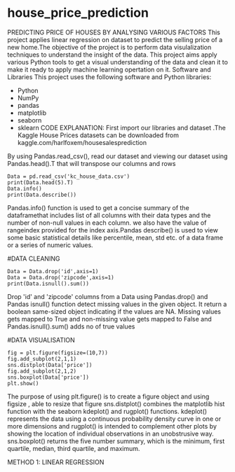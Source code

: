 # house_price_prediction
PREDICTING PRICE OF HOUSES BY ANALYSING VARIOUS FACTORS
This project applies linear regression on dataset to predict the selling price of a new home.The objective of the project is to perform data visulalization techniques to understand the insight of the data. This project aims apply various Python tools to get a visual understanding of the data and clean it to make it ready to apply machine learning opertation on it.
Software and Libraries
This project uses the following software and Python libraries:
* Python
* NumPy
* pandas
* matplotlib
* seaborn 
* sklearn
CODE EXPLANATION:
  First import our libraries and dataset .The Kaggle House Prices datasets can be downloaded from kaggle.com/harlfoxem/housesalesprediction

     
    
    
By using Pandas.read_csv(), read our dataset and viewing our dataset using Pandas.head().T that will transpose our columns and rows
    
    Data = pd.read_csv('kc_house_data.csv')
    print(Data.head(5).T)
    Data.info()
    print(Data.describe())

Pandas.info() function is used to get a concise summary of the dataframethat  includes list of all columns with their data types and the number of non-null values in each column. we also have the value of rangeindex provided for the index axis.Pandas describe() is used to view some basic statistical details like percentile, mean, std etc. of a data frame or a series of numeric values.

 #DATA CLEANING   
 
    Data = Data.drop('id',axis=1)
    Data = Data.drop('zipcode',axis=1)
    print(Data.isnull().sum())
    
 Drop 'id' and 'zipcode' columns from a Data using Pandas.drop() and Pandas isnull() function detect missing values in the given object. It return a boolean same-sized object indicating if the values are NA. Missing values gets mapped to True and non-missing value gets mapped to False and Pandas.isnull().sum() adds no of true values

#DATA VISUALISATION    
    
    fig = plt.figure(figsize=(10,7))
    fig.add_subplot(2,1,1)
    sns.distplot(Data['price'])
    fig.add_subplot(2,1,2)
    sns.boxplot(Data['price'])
    plt.show()

The purpose of using plt.figure() is to create a figure object and using figsize , able to resize that figure 
sns.distplot() combines the matplotlib hist function with the seaborn kdeplot() and rugplot() functions. kdeplot() represents the data using a continuous probability density curve in one or more dimensions and rugplot()  is intended to complement other plots by showing the location of individual observations in an unobstrusive way.
sns.boxplot() returns the five number summary, which is the minimum, first quartile, median, third quartile, and maximum.

METHOD 1:
LINEAR REGRESSION
 
